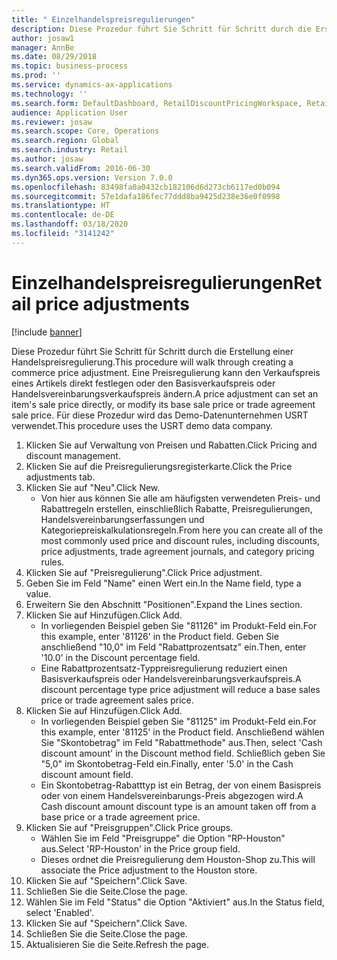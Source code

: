 ```yaml
---
title: " Einzelhandelspreisregulierungen"
description: Diese Prozedur führt Sie Schritt für Schritt durch die Erstellung einer Handelspreisregulierung.
author: josaw1
manager: AnnBe
ms.date: 08/29/2018
ms.topic: business-process
ms.prod: ''
ms.service: dynamics-ax-applications
ms.technology: ''
ms.search.form: DefaultDashboard, RetailDiscountPricingWorkspace, RetailPeriodicDiscount, RetailDiscountPriceGroup
audience: Application User
ms.reviewer: josaw
ms.search.scope: Core, Operations
ms.search.region: Global
ms.search.industry: Retail
ms.author: josaw
ms.search.validFrom: 2016-06-30
ms.dyn365.ops.version: Version 7.0.0
ms.openlocfilehash: 83498fa0a0432cb182106d6d273cb6117ed0b094
ms.sourcegitcommit: 57e1dafa186fec77ddd8ba9425d238e36e0f0998
ms.translationtype: HT
ms.contentlocale: de-DE
ms.lasthandoff: 03/18/2020
ms.locfileid: "3141242"
---
```

# <a name="retail-price-adjustments"></a><span data-ttu-id="19988-103"> Einzelhandelspreisregulierungen</span><span class="sxs-lookup"><span data-stu-id="19988-103">Retail price adjustments</span></span>

[!include [banner](../includes/banner.md)]

<span data-ttu-id="19988-104">Diese Prozedur führt Sie Schritt für Schritt durch die Erstellung einer Handelspreisregulierung.</span><span class="sxs-lookup"><span data-stu-id="19988-104">This procedure will walk through creating a commerce price adjustment.</span></span> <span data-ttu-id="19988-105">Eine Preisregulierung kann den Verkaufspreis eines Artikels direkt festlegen oder den Basisverkaufspreis oder Handelsvereinbarungsverkaufspreis ändern.</span><span class="sxs-lookup"><span data-stu-id="19988-105">A price adjustment can set an item's sale price directly, or modify its base sale price or trade agreement sale price.</span></span> <span data-ttu-id="19988-106">Für diese Prozedur wird das Demo-Datenunternehmen USRT verwendet.</span><span class="sxs-lookup"><span data-stu-id="19988-106">This procedure uses the USRT demo data company.</span></span>

1. <span data-ttu-id="19988-107">Klicken Sie auf Verwaltung von Preisen und Rabatten.</span><span class="sxs-lookup"><span data-stu-id="19988-107">Click Pricing and discount management.</span></span>
2. <span data-ttu-id="19988-108">Klicken Sie auf die Preisregulierungsregisterkarte.</span><span class="sxs-lookup"><span data-stu-id="19988-108">Click the Price adjustments tab.</span></span>
3. <span data-ttu-id="19988-109">Klicken Sie auf "Neu".</span><span class="sxs-lookup"><span data-stu-id="19988-109">Click New.</span></span>
    * <span data-ttu-id="19988-110">Von hier aus können Sie alle am häufigsten verwendeten Preis- und Rabattregeln erstellen, einschließlich Rabatte, Preisregulierungen, Handelsvereinbarungserfassungen und Kategoriepreiskalkulationsregeln.</span><span class="sxs-lookup"><span data-stu-id="19988-110">From here you can create all of the most commonly used price and discount rules, including discounts, price adjustments, trade agreement journals, and category pricing rules.</span></span>  
4. <span data-ttu-id="19988-111">Klicken Sie auf "Preisregulierung".</span><span class="sxs-lookup"><span data-stu-id="19988-111">Click Price adjustment.</span></span>
5. <span data-ttu-id="19988-112">Geben Sie im Feld "Name" einen Wert ein.</span><span class="sxs-lookup"><span data-stu-id="19988-112">In the Name field, type a value.</span></span>
6. <span data-ttu-id="19988-113">Erweitern Sie den Abschnitt "Positionen".</span><span class="sxs-lookup"><span data-stu-id="19988-113">Expand the Lines section.</span></span>
7. <span data-ttu-id="19988-114">Klicken Sie auf Hinzufügen.</span><span class="sxs-lookup"><span data-stu-id="19988-114">Click Add.</span></span>
    * <span data-ttu-id="19988-115">In vorliegenden Beispiel geben Sie "81126" im Produkt-Feld ein.</span><span class="sxs-lookup"><span data-stu-id="19988-115">For this example, enter '81126' in the Product field.</span></span> <span data-ttu-id="19988-116">Geben Sie anschließend "10,0" im Feld "Rabattprozentsatz" ein.</span><span class="sxs-lookup"><span data-stu-id="19988-116">Then, enter '10.0' in the Discount percentage field.</span></span>  
    * <span data-ttu-id="19988-117">Eine Rabattprozentsatz-Typpreisregulierung reduziert einen Basisverkaufspreis oder Handelsvereinbarungsverkaufspreis.</span><span class="sxs-lookup"><span data-stu-id="19988-117">A discount percentage type price adjustment will reduce a base sales price or trade agreement sales price.</span></span>  
8. <span data-ttu-id="19988-118">Klicken Sie auf Hinzufügen.</span><span class="sxs-lookup"><span data-stu-id="19988-118">Click Add.</span></span>
    * <span data-ttu-id="19988-119">In vorliegenden Beispiel geben Sie "81125" im Produkt-Feld ein.</span><span class="sxs-lookup"><span data-stu-id="19988-119">For this example, enter '81125' in the Product field.</span></span> <span data-ttu-id="19988-120">Anschließend wählen Sie "Skontobetrag" im Feld "Rabattmethode" aus.</span><span class="sxs-lookup"><span data-stu-id="19988-120">Then, select 'Cash discount amount' in the Discount method field.</span></span>    <span data-ttu-id="19988-121">Schließlich geben Sie "5,0" im Skontobetrag-Feld ein.</span><span class="sxs-lookup"><span data-stu-id="19988-121">Finally, enter '5.0' in the Cash discount amount field.</span></span>  
    * <span data-ttu-id="19988-122">Ein Skontobetrag-Rabatttyp ist ein Betrag, der von einem Basispreis oder von einem Handelsvereinbarungs-Preis abgezogen wird.</span><span class="sxs-lookup"><span data-stu-id="19988-122">A Cash discount amount discount type is an amount taken off from a base price or a trade agreement price.</span></span>  
9. <span data-ttu-id="19988-123">Klicken Sie auf "Preisgruppen".</span><span class="sxs-lookup"><span data-stu-id="19988-123">Click Price groups.</span></span>
    * <span data-ttu-id="19988-124">Wählen Sie im Feld "Preisgruppe" die Option "RP-Houston" aus.</span><span class="sxs-lookup"><span data-stu-id="19988-124">Select 'RP-Houston' in the Price group field.</span></span>  
    * <span data-ttu-id="19988-125">Dieses ordnet die Preisregulierung dem Houston-Shop zu.</span><span class="sxs-lookup"><span data-stu-id="19988-125">This will associate the Price adjustment to the Houston store.</span></span>  
10. <span data-ttu-id="19988-126">Klicken Sie auf "Speichern".</span><span class="sxs-lookup"><span data-stu-id="19988-126">Click Save.</span></span>
11. <span data-ttu-id="19988-127">Schließen Sie die Seite.</span><span class="sxs-lookup"><span data-stu-id="19988-127">Close the page.</span></span>
12. <span data-ttu-id="19988-128">Wählen Sie im Feld "Status" die Option "Aktiviert" aus.</span><span class="sxs-lookup"><span data-stu-id="19988-128">In the Status field, select 'Enabled'.</span></span>
13. <span data-ttu-id="19988-129">Klicken Sie auf "Speichern".</span><span class="sxs-lookup"><span data-stu-id="19988-129">Click Save.</span></span>
14. <span data-ttu-id="19988-130">Schließen Sie die Seite.</span><span class="sxs-lookup"><span data-stu-id="19988-130">Close the page.</span></span>
15. <span data-ttu-id="19988-131">Aktualisieren Sie die Seite.</span><span class="sxs-lookup"><span data-stu-id="19988-131">Refresh the page.</span></span>

